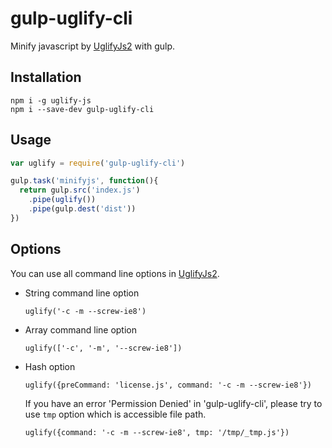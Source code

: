 # gulp-uglify-cli

Minify javascript by [UglifyJs2](https://github.com/mishoo/UglifyJS2) with gulp.

## Installation

```
npm i -g uglify-js
npm i --save-dev gulp-uglify-cli
```

## Usage

```javascript
var uglify = require('gulp-uglify-cli')

gulp.task('minifyjs', function(){
  return gulp.src('index.js')
    .pipe(uglify())
    .pipe(gulp.dest('dist'))
})
```

## Options

You can use all command line options in [UglifyJs2](https://github.com/mishoo/UglifyJS2#usage).

- String command line option

	`uglify('-c -m --screw-ie8')`

- Array command line option

	`uglify(['-c', '-m', '--screw-ie8'])`

- Hash option

	`uglify({preCommand: 'license.js', command: '-c -m --screw-ie8'})`

	If you have an error 'Permission Denied' in 'gulp-uglify-cli', please try to use `tmp` option which is accessible file path.

	`uglify({command: '-c -m --screw-ie8', tmp: '/tmp/_tmp.js'})`
